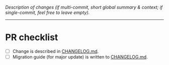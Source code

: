 _Description of changes (if multi-commit, short global summary & context;
if single-commit, feel free to leave empty)._

---

# PR checklist

- [ ] Change is described in [CHANGELOG.md](CHANGELOG.md).
- [ ] Migration guide (for major update) is written to [CHANGELOG.md](CHANGELOG.md).